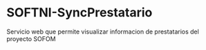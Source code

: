 # SOFTNI-SyncPrestatario
 Servicio web que permite visualizar informacion de prestatarios del proyecto SOFOM
